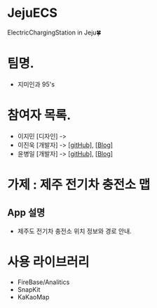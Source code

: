 # JejuECS
ElectricChargingStation in Jeju🍀

# 팀명.

- 지미인과 95's

# 참여자 목록.

- 이지민 [디자인] -> 
- 이진욱 [개발자] -> [[gitHub]](https://github.com/jwlee07), [[Blog]](https://jwlee07.github.io/)
- 윤병일 [개발자] -> [[gitHub]](https://github.com/ByoungilYoun), [[Blog]](https://www.notion.so/byoungilyoun/Youn-s-Notion-1e32ae94d09e40ff9be300d4cd0cbbb6)

# 가제 : 제주 전기차 충전소 맵

## App 설명

- 제주도 전기차 충전소 위치 정보와 경로 안내.

# 사용 라이브러리

- FireBase/Analitics
- SnapKit
- KaKaoMap